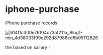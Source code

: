 # iphone-purchase
iPhone purchase records


![614f1c300e76f04c73af211a_Blog1-min_4d38033f99e292d87986cd6b05112826](https://github.com/mehranbahramm/iphone-purchase/assets/130790790/86ecb706-1498-4281-9d5b-70c1c0915206)



the based on sallary !
